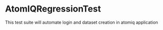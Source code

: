 # AtomIQRegressionTest
This test suite will automate login and dataset creation in atomiq application
